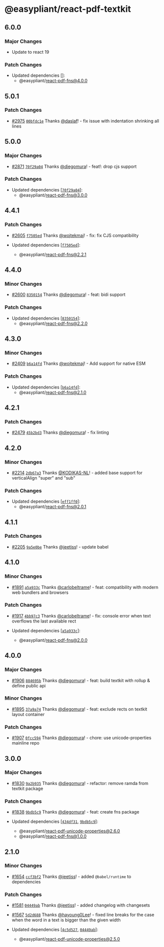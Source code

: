 # @easypliant/react-pdf-textkit

## 6.0.0

### Major Changes

- Update to react 19

### Patch Changes

- Updated dependencies []:
  - @easypliant/react-pdf-fns@4.0.0

## 5.0.1

### Patch Changes

- [#2975](https://github.com/diegomura/react-pdf/pull/2975)
  [`00bfdc1e`](https://github.com/diegomura/react-pdf/commit/00bfdc1e5a6c673d2de7b3ab09d5020e932562fb)
  Thanks [@daslaf](https://github.com/daslaf)! - fix issue with indentation shrinking all lines

## 5.0.0

### Major Changes

- [#2871](https://github.com/diegomura/react-pdf/pull/2871)
  [`70f29a04`](https://github.com/diegomura/react-pdf/commit/70f29a0407b1d56e9a7932b25c0d69132e9b4119)
  Thanks [@diegomura](https://github.com/diegomura)! - feat!: drop cjs support

### Patch Changes

- Updated dependencies
  [[`70f29a04`](https://github.com/diegomura/react-pdf/commit/70f29a0407b1d56e9a7932b25c0d69132e9b4119)]:
  - @easypliant/react-pdf-fns@3.0.0

## 4.4.1

### Patch Changes

- [#2605](https://github.com/diegomura/react-pdf/pull/2605)
  [`f7505ed`](https://github.com/diegomura/react-pdf/commit/f7505ed453a1a0ae960d0e5e4a1d155803861b71)
  Thanks [@wojtekmaj](https://github.com/wojtekmaj)! - fix: fix CJS compatibility

- Updated dependencies
  [[`f7505ed`](https://github.com/diegomura/react-pdf/commit/f7505ed453a1a0ae960d0e5e4a1d155803861b71)]:
  - @easypliant/react-pdf-fns@2.2.1

## 4.4.0

### Minor Changes

- [#2600](https://github.com/diegomura/react-pdf/pull/2600)
  [`8350154`](https://github.com/diegomura/react-pdf/commit/83501541e3a050021e18e112bb472b2dabc142a7)
  Thanks [@diegomura](https://github.com/diegomura)! - feat: bidi support

### Patch Changes

- Updated dependencies
  [[`8350154`](https://github.com/diegomura/react-pdf/commit/83501541e3a050021e18e112bb472b2dabc142a7)]:
  - @easypliant/react-pdf-fns@2.2.0

## 4.3.0

### Minor Changes

- [#2409](https://github.com/diegomura/react-pdf/pull/2409)
  [`b6a14fd`](https://github.com/diegomura/react-pdf/commit/b6a14fd160fab26a49f798e5294b0e361e67fe37)
  Thanks [@wojtekmaj](https://github.com/wojtekmaj)! - Add support for native ESM

### Patch Changes

- Updated dependencies
  [[`b6a14fd`](https://github.com/diegomura/react-pdf/commit/b6a14fd160fab26a49f798e5294b0e361e67fe37)]:
  - @easypliant/react-pdf-fns@2.1.0

## 4.2.1

### Patch Changes

- [#2479](https://github.com/diegomura/react-pdf/pull/2479)
  [`45b2bd3`](https://github.com/diegomura/react-pdf/commit/45b2bd37037c605727ad5783f2f2a438dc19cac4)
  Thanks [@diegomura](https://github.com/diegomura)! - fix linting

## 4.2.0

### Minor Changes

- [#2214](https://github.com/diegomura/react-pdf/pull/2214)
  [`2db67a3`](https://github.com/diegomura/react-pdf/commit/2db67a38b9be98b7816a2b5aa4733446b95e3724)
  Thanks [@KODIKAS-NL](https://github.com/KODIKAS-NL)! - added base support for verticalAlign "super" and
  "sub"

### Patch Changes

- Updated dependencies
  [[`eff1ff0`](https://github.com/diegomura/react-pdf/commit/eff1ff0fefcd710994e4654904ef55843af76a17)]:
  - @easypliant/react-pdf-fns@2.0.1

## 4.1.1

### Patch Changes

- [#2205](https://github.com/diegomura/react-pdf/pull/2205)
  [`9a5e0be`](https://github.com/diegomura/react-pdf/commit/9a5e0befb89756db07ce053192a136df9d4ba905)
  Thanks [@jeetiss](https://github.com/jeetiss)! - update babel

## 4.1.0

### Minor Changes

- [#1891](https://github.com/diegomura/react-pdf/pull/1891)
  [`a5a933c`](https://github.com/diegomura/react-pdf/commit/a5a933c9733e4c77338ef76a2b3545b84a646a81)
  Thanks [@carlobeltrame](https://github.com/carlobeltrame)! - feat: compatibility with modern web
  bundlers and browsers

### Patch Changes

- [#1917](https://github.com/diegomura/react-pdf/pull/1917)
  [`4bb97c3`](https://github.com/diegomura/react-pdf/commit/4bb97c3b92e82d7d7be2698c770f42560c6fcab6)
  Thanks [@carlobeltrame](https://github.com/carlobeltrame)! - fix: console error when text overflows the
  last available rect

- Updated dependencies
  [[`a5a933c`](https://github.com/diegomura/react-pdf/commit/a5a933c9733e4c77338ef76a2b3545b84a646a81)]:
  - @easypliant/react-pdf-fns@2.0.0

## 4.0.0

### Major Changes

- [#1906](https://github.com/diegomura/react-pdf/pull/1906)
  [`884695b`](https://github.com/diegomura/react-pdf/commit/884695b44feb974f155c83e0714e8e939b4f641b)
  Thanks [@diegomura](https://github.com/diegomura)! - feat: build textkit with rollup & define public
  api

### Minor Changes

- [#1895](https://github.com/diegomura/react-pdf/pull/1895)
  [`37a9a74`](https://github.com/diegomura/react-pdf/commit/37a9a747f7677fa05e3ddf5669c0379aa65c1e39)
  Thanks [@diegomura](https://github.com/diegomura)! - feat: exclude rects on textkit layout container

### Patch Changes

- [#1907](https://github.com/diegomura/react-pdf/pull/1907)
  [`0fcc594`](https://github.com/diegomura/react-pdf/commit/0fcc594310d5af30ca1e752b3efc7a047e813dcb)
  Thanks [@diegomura](https://github.com/diegomura)! - chore: use unicode-properties mainline repo

## 3.0.0

### Major Changes

- [#1830](https://github.com/diegomura/react-pdf/pull/1830)
  [`9a2b935`](https://github.com/diegomura/react-pdf/commit/9a2b935cfe173f80425ed87d9f474da271c050d2)
  Thanks [@diegomura](https://github.com/diegomura)! - refactor: remove ramda from textkit package

### Patch Changes

- [#1838](https://github.com/diegomura/react-pdf/pull/1838)
  [`9bdb5c9`](https://github.com/diegomura/react-pdf/commit/9bdb5c934a822340754cd4c892d399f91f6218de)
  Thanks [@diegomura](https://github.com/diegomura)! - feat: create fns package

- Updated dependencies
  [[`434df31`](https://github.com/diegomura/react-pdf/commit/434df317a92ae5b51ee7b23a9f6500de0b6aa4aa),
  [`9bdb5c9`](https://github.com/diegomura/react-pdf/commit/9bdb5c934a822340754cd4c892d399f91f6218de)]:
  - @easypliant/react-pdf-unicode-properties@2.6.0
  - @easypliant/react-pdf-fns@1.0.0

## 2.1.0

### Minor Changes

- [#1654](https://github.com/diegomura/react-pdf/pull/1654)
  [`ccf3bf2`](https://github.com/diegomura/react-pdf/commit/ccf3bf22867a9bd49668cdd3543ec32492a40e4b)
  Thanks [@jeetiss](https://github.com/jeetiss)! - added `@babel/runtime` to dependencies

### Patch Changes

- [#1581](https://github.com/diegomura/react-pdf/pull/1581)
  [`04449ab`](https://github.com/diegomura/react-pdf/commit/04449ab352db0cca2155024dd3e8c690e42193ca)
  Thanks [@jeetiss](https://github.com/jeetiss)! - added changelog with changesets

* [#1567](https://github.com/diegomura/react-pdf/pull/1567)
  [`5d2d688`](https://github.com/diegomura/react-pdf/commit/5d2d688e18c830bb96c6e08446437d29f9f9c65f)
  Thanks [@hayoung0Lee](https://github.com/hayoung0Lee)! - fixed line breaks for the case when the word
  in a text is bigger than the given width

* Updated dependencies
  [[`4c5d527`](https://github.com/diegomura/react-pdf/commit/4c5d52721d29d843f1d09c3fd74370832429f70e),
  [`04449ab`](https://github.com/diegomura/react-pdf/commit/04449ab352db0cca2155024dd3e8c690e42193ca)]:
  - @easypliant/react-pdf-unicode-properties@2.5.0
